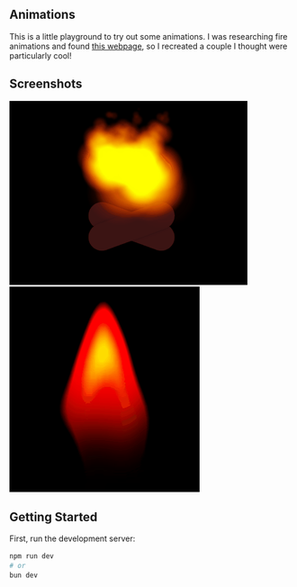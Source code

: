 ## Animations

This is a little playground to try out some animations. I was researching fire animations and found [this webpage](https://freefrontend.com/css-fire-animation/), so I recreated a couple I thought were particularly cool!

## Screenshots

![fire1](./public/fire1.gif)
![fire2](./public/fire2.gif)

## Getting Started

First, run the development server:

```bash
npm run dev
# or
bun dev
```
